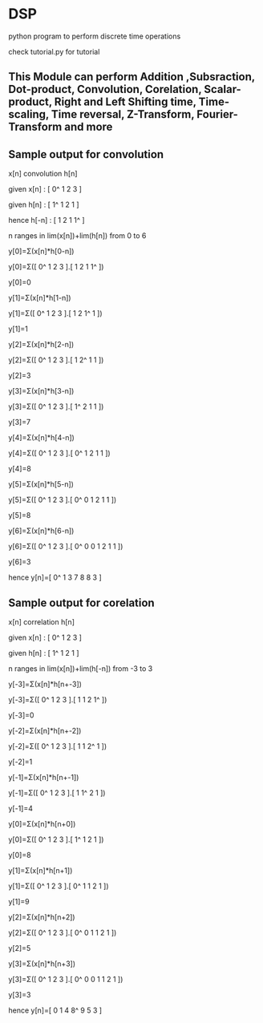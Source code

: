 # DSP
python program to perform discrete time operations

check tutorial.py for tutorial 

## This Module can perform Addition ,Subsraction, Dot-product, Convolution, Corelation, Scalar-product, Right and Left Shifting time, Time-scaling, Time reversal, Z-Transform, Fourier-Transform and more

## Sample output for convolution
<p>
x[n] convolution h[n]
  
given x[n]  : [ 0^ 1 2 3 ]
  
given h[n]  : [ 1^ 1 2 1 ]
  
hence h[-n] : [ 1 2 1 1^ ]

n ranges in lim(x[n])+lim(h[n]) from 0 to 6

y[0]=Σ(x[n]*h[0-n])
  
y[0]=Σ([ 0^ 1 2 3 ].[ 1 2 1 1^ ])
  
y[0]=0

  
y[1]=Σ(x[n]*h[1-n])
  
y[1]=Σ([ 0^ 1 2 3 ].[ 1 2 1^ 1 ])
  
y[1]=1
  

y[2]=Σ(x[n]*h[2-n])
  
y[2]=Σ([ 0^ 1 2 3 ].[ 1 2^ 1 1 ])
  
y[2]=3
  

y[3]=Σ(x[n]*h[3-n])
  
y[3]=Σ([ 0^ 1 2 3 ].[ 1^ 2 1 1 ])
  
y[3]=7
  

y[4]=Σ(x[n]*h[4-n])
  
y[4]=Σ([ 0^ 1 2 3 ].[ 0^ 1 2 1 1 ])
  
y[4]=8
  

y[5]=Σ(x[n]*h[5-n])
  
y[5]=Σ([ 0^ 1 2 3 ].[ 0^ 0 1 2 1 1 ])
  
y[5]=8

y[6]=Σ(x[n]*h[6-n])
  
y[6]=Σ([ 0^ 1 2 3 ].[ 0^ 0 0 1 2 1 1 ])
  
y[6]=3
  
hence y[n]=[ 0^ 1 3 7 8 8 3 ]
  

## Sample output for corelation

x[n] correlation h[n]
  
given x[n]  : [ 0^ 1 2 3 ]
  
given h[n]  : [ 1^ 1 2 1 ]

n ranges in lim(x[n])+lim(h[-n]) from -3 to 3

y[-3]=Σ(x[n]*h[n+-3])
  
y[-3]=Σ([ 0^ 1 2 3 ].[ 1 1 2 1^ ])
  
y[-3]=0

  
y[-2]=Σ(x[n]*h[n+-2])
  
y[-2]=Σ([ 0^ 1 2 3 ].[ 1 1 2^ 1 ])
  
y[-2]=1
  

y[-1]=Σ(x[n]*h[n+-1])
  
y[-1]=Σ([ 0^ 1 2 3 ].[ 1 1^ 2 1 ])
  
y[-1]=4
  

y[0]=Σ(x[n]*h[n+0])
  
y[0]=Σ([ 0^ 1 2 3 ].[ 1^ 1 2 1 ])
  
y[0]=8
  

y[1]=Σ(x[n]*h[n+1])
  
y[1]=Σ([ 0^ 1 2 3 ].[ 0^ 1 1 2 1 ])
  
y[1]=9
  

y[2]=Σ(x[n]*h[n+2])
  
y[2]=Σ([ 0^ 1 2 3 ].[ 0^ 0 1 1 2 1 ])
  
y[2]=5
  

y[3]=Σ(x[n]*h[n+3])
  
y[3]=Σ([ 0^ 1 2 3 ].[ 0^ 0 0 1 1 2 1 ])
  
y[3]=3
  
hence y[n]=[ 0 1 4 8^ 9 5 3 ]
  
</p>
